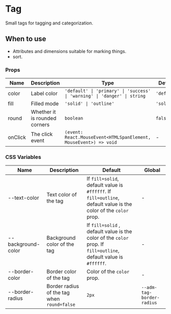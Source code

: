 # Tag

Small tags for tagging and categorization.

## When to use

- Attributes and dimensions suitable for marking things.
- sort.

<code src="./demos/demo1.tsx"></code>

### Props

| Name    | Description                   | Type                                                                     | Default     |
| ------- | ----------------------------- | ------------------------------------------------------------------------ | ----------- |
| color   | Label color                   | `'default' \| 'primary' \| 'success' \| 'warning' \| 'danger' \| string` | `'default'` |
| fill    | Filled mode                   | `'solid' \| 'outline'`                                                   | `'solid'`   |
| round   | Whether it is rounded corners | `boolean`                                                                | `false`     |
| onClick | The click event               | `(event: React.MouseEvent<HTMLSpanElement, MouseEvent>) => void`         | -           |

### CSS Variables

| Name               | Description                                 | Default                                                                                                          | Global                    |
| ------------------ | ------------------------------------------- | ---------------------------------------------------------------------------------------------------------------- | ------------------------- |
| --text-color       | Text color of the tag                       | If `fill=solid`, default value is `#ffffff`. If `fill=outline`, default value is the color of the `color` prop.  | -                         |
| --background-color | Background color of the tag                 | If `fill=solid` , default value is the color of the `color` prop. If `fill=outline`, default value is `#ffffff`. | -                         |
| --border-color     | Border color of the tag                     | Color of the `color` prop.                                                                                       | -                         |
| --border-radius    | Border radius of the tag when `round=false` | `2px`                                                                                                            | `--adm-tag-border-radius` |
